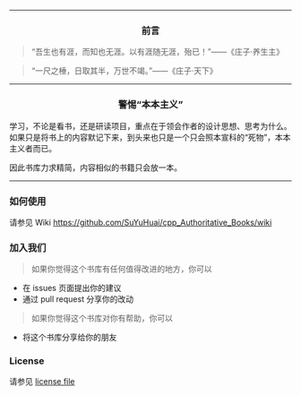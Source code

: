 ***

<h3 align="center"><strong>前言</strong></h3>

> “吾生也有涯，而知也无涯。以有涯随无涯，殆已！”——《庄子·养生主》

> “一尺之棰，日取其半，万世不竭。”——《庄子·天下》

***

<h3 align="center"><strong>警惕“本本主义”</strong></h3>

学习，不论是看书，还是研读项目，重点在于领会作者的设计思想、思考为什么。如果只是将书上的内容默记下来，到头来也只是一个只会照本宣科的“死物”，本本主义者而已。

因此书库力求精简，内容相似的书籍只会放一本。

***

### 如何使用

请参见 Wiki https://github.com/SuYuHuai/cpp_Authoritative_Books/wiki

### 加入我们

> 如果你觉得这个书库有任何值得改进的地方，你可以
- 在 issues 页面提出你的建议
- 通过 pull request 分享你的改动

> 如果你觉得这个书库对你有帮助，你可以
- 将这个书库分享给你的朋友
 
### License

请参见 [license file](./LICENSE)
